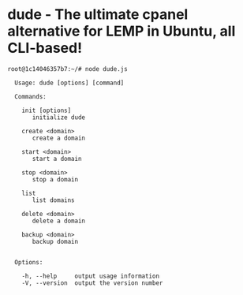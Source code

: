 dude - The ultimate cpanel alternative for LEMP in Ubuntu, all CLI-based!
====

```
root@1c14046357b7:~/# node dude.js

  Usage: dude [options] [command]

  Commands:

    init [options]
       initialize dude

    create <domain>
       create a domain

    start <domain>
       start a domain

    stop <domain>
       stop a domain

    list
       list domains

    delete <domain>
       delete a domain

    backup <domain>
       backup domain


  Options:

    -h, --help     output usage information
    -V, --version  output the version number
    
```
